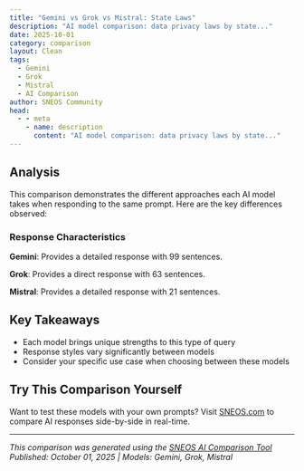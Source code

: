 ```yaml
---
title: "Gemini vs Grok vs Mistral: State Laws"
description: "AI model comparison: data privacy laws by state..."
date: 2025-10-01
category: comparison
layout: Clean
tags:
  - Gemini
  - Grok
  - Mistral
  - AI Comparison
author: SNEOS Community
head:
  - - meta
    - name: description
      content: "AI model comparison: data privacy laws by state..."
---
```


<ChatComparison
  title="Gemini vs Grok vs Mistral: State Laws"
  prompt="data privacy laws by state"
  :responses='{
    "Gemini": "Okay, let\u0027s break down data privacy laws by state in the US. This is a dynamic area, so I\u0027ll give you the landscape as of now (October 2024) and point you to resources for the most up-to-date information.\n\n**Key Concepts to Understand:**\n\n*   **Consumer Data Privacy Laws:** These laws generally give individuals rights regarding their personal information that businesses collect, use, and sell. These rights often include the right to access, correct, delete, and opt-out of the sale of their data.\n*   **Comprehensive Privacy Laws:** These are broader laws that establish a general framework for data privacy.\n*   **Sector-Specific Laws:**  These laws focus on specific types of data or industries (e.g., medical information (HIPAA), financial information (GLBA), student data (FERPA)).\n*   **Data Breach Notification Laws:** Every state has a law requiring businesses to notify individuals if their personal information is compromised in a data breach.  These laws vary in their specifics (e.g., definition of personal information, notification timelines).\n*   **\u0022Sale\u0022 of Data:**  Many of the new privacy laws focus on the \u0022sale\u0022 of personal information.  The definition of \u0022sale\u0022 can be broad and may include sharing data for monetary *or other valuable consideration*. This is a key point to consider.\n*   **Enforcement:**  State Attorneys General (AGs) are typically responsible for enforcing these laws.  Some laws also create a private right of action, allowing individuals to sue businesses directly for violations.\n\n**States with Comprehensive Consumer Data Privacy Laws:**\n\nThese states have passed laws that are similar in concept to the California Consumer Privacy Act (CCPA) and the EU\u0027s General Data Protection Regulation (GDPR).  However, there are important differences between each state\u0027s law.\n\n*   **California (CCPA/CPRA):**\n    *   **Law:** California Consumer Privacy Act (CCPA), amended by the California Privacy Rights Act (CPRA). The CPRA created the California Privacy Protection Agency (CPPA).\n    *   **Effective Date:** CCPA: January 1, 2020; CPRA: January 1, 2023 (with enforcement beginning July 1, 2023).\n    *   **Key Rights:** Right to know what personal information is collected, right to delete personal information, right to correct inaccurate personal information, right to opt-out of the sale or sharing of personal information, right to limit the use of sensitive personal information, and right to non-discrimination for exercising these rights.\n    *   **Thresholds:** Applies to businesses that do business in California and meet *one* of the following thresholds:\n        *   Annual gross revenues of over $25 million;\n        *   Annually buys, sells, or shares the personal information of 100,000 or more California residents or households; *or*\n        *   Derives 50% or more of its annual revenue from selling or sharing California residents\u0027 personal information.\n\n*   **Virginia (VCDPA):**\n    *   **Law:** Virginia Consumer Data Protection Act (VCDPA)\n    *   **Effective Date:** January 1, 2023\n    *   **Key Rights:** Right to access, right to correct, right to delete, right to obtain a copy of their data, and the right to opt-out of the processing of their personal data for targeted advertising, the sale of personal data, or profiling in furtherance of decisions that produce legal or similarly significant effects.\n    *   **Thresholds:** Applies to businesses that conduct business in Virginia or target Virginia residents and that, during a calendar year:\n        *   Control or process personal data of at least 100,000 Virginia residents; *or*\n        *   Control or process personal data of at least 25,000 Virginia residents and derive over 50% of gross revenue from the sale of personal data.\n\n*   **Colorado (CPA):**\n    *   **Law:** Colorado Privacy Act (CPA)\n    *   **Effective Date:** July 1, 2023\n    *   **Key Rights:** Similar to Virginia, including rights to access, correct, delete, data portability, and opt-out of processing for targeted advertising, sale, or profiling.  Colorado\u0027s law is considered more consumer-friendly than Virginia\u0027s.\n    *   **Thresholds:** Applies to businesses that conduct business in Colorado or target Colorado residents and that:\n        *   Control or process the personal data of 100,000 or more consumers per calendar year; *or*\n        *   Derive revenue or receive a discount on the price of goods or services from the sale of personal data and process or control the personal data of 25,000 or more consumers.\n\n*   **Utah (UCPA):**\n    *   **Law:** Utah Consumer Privacy Act (UCPA)\n    *   **Effective Date:** December 31, 2023\n    *   **Key Rights:**  More business-friendly than other state laws.  Provides rights to access and delete personal data and to opt-out of targeted advertising and sales of personal data.  No right to correction.\n    *   **Thresholds:** Applies to businesses that:\n        *   Have annual revenue of $25,000,000 or more; *and*\n        *   Control or process the personal data of 100,000 or more Utah residents; *or*\n        *   Derive over 50% of gross revenue from the sale of personal data and control or process the personal data of 25,000 or more Utah residents.\n\n*   **Connecticut (CTDPA):**\n    *   **Law:** Connecticut Data Privacy Act (CTDPA)\n    *   **Effective Date:** July 1, 2023\n    *   **Key Rights:**  Similar to Virginia and Colorado: Right to access, correct, delete, data portability, and opt-out of targeted advertising, sale, or profiling.\n    *   **Thresholds:**  Applies to businesses that conduct business in Connecticut or target Connecticut residents and that, during a calendar year:\n        *   Control or process the personal data of 100,000 or more Connecticut residents, *excluding* data controlled or processed solely for the purpose of completing a payment transaction; *or*\n        *   Control or process the personal data of 25,000 or more Connecticut residents and derive more than 25% of gross revenue from the sale of personal data.\n\n*   **Iowa (ICPA):**\n    *   **Law:** Iowa Consumer Data Protection Act (ICPA)\n    *   **Effective Date:** January 1, 2025\n    *   **Key Rights:** Rights to access, delete, and opt out of the sale of personal data and targeted advertising.\n     *   **Thresholds:** Does not specify any thresholds\n*   **Indiana (ICPA):**\n    *   **Law:** Indiana Consumer Data Protection Act (ICPA)\n    *   **Effective Date:** January 1, 2026\n    *   **Key Rights:** Rights to access, correct, delete, data portability, and opt out of the sale of personal data and targeted advertising.\n     *   **Thresholds:** Does not specify any thresholds\n\n*   **Tennessee (TIPA):**\n    *   **Law:** Tennessee Information Protection Act (TIPA)\n    *   **Effective Date:** July 1, 2025\n    *   **Key Rights:** Rights to access, correct, delete, data portability, and opt out of the sale of personal data and targeted advertising.\n     *   **Thresholds:**\n        *   Conducts business in Tennessee or produces products or services that are intentionally targeted to residents of Tennessee; and\n        *   During a calendar year, exceeds $25,000,000 in gross annual revenue; and\n        *   During a calendar year, controls or processes personal information of not less than 175,000 consumers; or\n        *   During a calendar year, controls or processes personal information of not less than 25,000 consumers and derives more than 50% of gross revenue from the sale of personal information.\n*  **Montana (MCPA)**\n    *   **Law:** Montana Consumer Data Privacy Act (MCPA)\n    *   **Effective Date:** October 1, 2024\n    *   **Key Rights:** Rights to access, correct, delete, data portability, and opt out of the sale of personal data and targeted advertising.\n     *   **Thresholds:** Applies to businesses that conduct business in Montana or target Montana residents and that, during a calendar year:\n        *   Control or process personal data of at least 50,000 Montana residents; or\n        *   Control or process personal data of at least 25,000 Montana residents and derive over 25% of gross revenue from the sale of personal data.\n*   **Oregon (OCPA):**\n    *   **Law:** Oregon Consumer Privacy Act (OCPA)\n    *   **Effective Date:** July 1, 2024\n    *   **Key Rights:** Rights to access, correct, delete, data portability, and opt out of the sale of personal data and targeted advertising.\n     *   **Thresholds:** N/A\n\n*   **Texas (TDPSA):**\n    *   **Law:** Texas Data Privacy and Security Act (TDPSA)\n    *   **Effective Date:** July 1, 2024\n    *   **Key Rights:** Rights to access, correct, delete, data portability, and opt out of the sale of personal data and targeted advertising.\n    *   **Thresholds:**\n      *   Conducts business in this state or produces a product or service consumed by residents of this state;\n      *   Processes or engages in processing personal data; and\n      *   Is not a small business as defined by the United States Small Business Administration.\n\n*   **Delaware (DDPA):**\n    *   **Law:** Delaware Personal Data Privacy Act (DPDPA)\n    *   **Effective Date:** January 1, 2025\n    *   **Key Rights:** Rights to access, correct, delete, data portability, and opt out of the sale of personal data and targeted advertising.\n     *   **Thresholds:**\n        *   During the calendar year, controlled or processed the personal data of not less than 35,000 consumers who are residents of Delaware; or\n        *   During the calendar year, controlled or processed the personal data of not less than 10,000 consumers who are residents of Delaware and derived more than 20% of its gross revenue from the sale of personal data.\n\n**Important Considerations about these State Laws:**\n\n*   **Definitions:** The definitions of key terms like \u0022personal information,\u0022 \u0022sale,\u0022 \u0022consumer,\u0022 and \u0022targeted advertising\u0022 can vary significantly between state laws.  Understanding these definitions is crucial for compliance.\n*   **Exemptions:**  Many laws have exemptions for certain types of data (e.g., HIPAA-protected health information, FCRA-regulated data) and certain types of entities (e.g., non-profits, higher education institutions).\n*   **Controller vs. Processor:**  Most laws distinguish between data \u0022controllers\u0022 (who determine the purpose and means of processing personal data) and data \u0022processors\u0022 (who process data on behalf of the controller).  Obligations differ for each.\n*   **Universal Opt-Out Mechanisms:**  Some states are moving towards requiring businesses to recognize universal opt-out mechanisms (e.g., Global Privacy Control (GPC) signals) that allow users to automatically signal their opt-out preferences.\n*   **Rulemaking:**  The CPPA in California and other state agencies are actively engaged in rulemaking to provide more specific guidance on how to comply with these laws.  Keep an eye on these developments.\n\n**States with Other Data Privacy Laws:**\n\n*   **Massachusetts:** Has a strong data security law (M.G.L. c. 93H) that requires businesses to implement reasonable security measures to protect personal information.\n*   **Nevada:** Has a law (SB 220) that allows consumers to opt-out of the sale of their personal information, but it\u0027s narrower than the CCPA.\n*   **Many Other States:** Have laws related to specific types of data (e.g., student data, biometric data, genetic information) or specific industries.\n\n**States without Comprehensive Laws (As of October 2024):**\n\nMany states are considering or have considered comprehensive data privacy legislation. The landscape is constantly changing. States that have introduced bills but have not yet passed them include Pennsylvania, New York, and more. It is important to continue to check for updates as these laws can change quickly.\n\n**Where to Find Up-to-Date Information:**\n\n*   **State Attorney General Websites:**  AG websites are the official source for information on data privacy laws in their respective states.\n*   **State Legislative Websites:** Track pending legislation in each state.\n*   **International Association of Privacy Professionals (IAPP):** The IAPP is a leading resource for privacy professionals and provides comprehensive information on data privacy laws worldwide.\n*   **National Conference of State Legislatures (NCSL):**  NCSL tracks data privacy legislation across the states.\n*   **Privacy Law Firms and Consultancies:** Many law firms and consulting firms specialize in data privacy and can provide expert guidance.\n\n**General Recommendations for Businesses:**\n\n1.  **Data Inventory and Mapping:** Understand what personal information you collect, where you store it, how you use it, and with whom you share it.\n2.  **Privacy Policy Updates:** Review and update your privacy policy to reflect the requirements of applicable state laws.\n3.  **Consumer Rights Procedures:** Establish procedures for responding to consumer requests to access, correct, delete, or opt-out of the sale of their personal information.\n4.  **Data Security:** Implement reasonable security measures to protect personal information from unauthorized access, use, or disclosure.\n5.  **Vendor Management:** Review your contracts with vendors to ensure they are also compliant with applicable data privacy laws.\n6.  **Training:** Train your employees on data privacy requirements.\n7.  **Stay Informed:**  Data privacy laws are constantly evolving.  Stay up-to-date on the latest developments.\n8.  **Consider a Privacy Framework:** Adopt a privacy framework, such as the NIST Privacy Framework or ISO 27701, to help you manage your data privacy risks.\n\n**Disclaimer:** I am an AI chatbot and cannot provide legal advice. This information is for general informational purposes only and should not be considered a substitute for advice from a qualified legal professional. You should consult with an attorney to determine how data privacy laws apply to your specific business and to ensure compliance.\n",
    "Grok": "Data privacy laws in the United States are not uniform across the country, as there is no comprehensive federal data privacy law. Instead, privacy regulations are primarily handled at the state level, with some states having more robust laws than others. Below is an overview of notable state-specific data privacy laws as of October 2023. Keep in mind that laws and regulations can change, so it\u0027s important to consult the most current legal resources or an attorney for up-to-date information.\n\n---\n\n### **1. California**\n- **California Consumer Privacy Act (CCPA)** (Effective January 1, 2020)\n  - One of the most comprehensive data privacy laws in the U.S.\n  - Applies to businesses that collect personal information from California residents and meet certain revenue or data collection thresholds (e.g., annual gross revenue over $25 million or handling data of 50,000\u002B consumers).\n  - Grants consumers rights to know what data is collected, request deletion, opt-out of data sales, and non-discrimination for exercising their rights.\n  - Enforced by the California Attorney General.\n- **California Privacy Rights Act (CPRA)** (Effective January 1, 2023)\n  - An amendment to the CCPA, often referred to as \u0022CCPA 2.0.\u0022\n  - Strengthens consumer rights, adds protections for sensitive personal information, and establishes the California Privacy Protection Agency (CPPA) for enforcement.\n  - Introduces data minimization principles and limits on data sharing.\n\n---\n\n### **2. Virginia**\n- **Virginia Consumer Data Protection Act (VCDPA)** (Effective January 1, 2023)\n  - Applies to businesses that control or process personal data of at least 100,000 Virginia residents annually or derive over 50% of revenue from selling personal data.\n  - Grants consumers rights to access, correct, delete, and opt-out of data processing for targeted advertising or profiling.\n  - Requires businesses to conduct data protection assessments for certain processing activities.\n\n---\n\n### **3. Colorado**\n- **Colorado Privacy Act (CPA)** (Effective July 1, 2023)\n  - Similar to the Virginia law, it applies to businesses processing data of 100,000\u002B Colorado residents annually or deriving revenue from selling personal data.\n  - Provides rights to access, correct, delete, and opt-out of targeted advertising, profiling, or data sales.\n  - Emphasizes data minimization and requires data protection assessments for high-risk processing.\n\n---\n\n### **4. Connecticut**\n- **Connecticut Data Privacy Act (CTDPA)** (Effective July 1, 2023)\n  - Applies to businesses processing data of 100,000\u002B Connecticut residents or deriving significant revenue from data sales.\n  - Grants rights to access, correct, delete, and opt-out of data processing for advertising or sales.\n  - Includes provisions for data security and risk assessments.\n\n---\n\n### **5. Utah**\n- **Utah Consumer Privacy Act (UCPA)** (Effective December 31, 2023)\n  - Applies to businesses with annual revenue over $25 million and processing data of 100,000\u002B Utah residents or deriving significant revenue from data sales.\n  - Grants rights to access, delete, and opt-out of targeted advertising or data sales.\n  - Does not require data protection assessments, unlike other state laws.\n\n---\n\n### **6. Other States with Pending or Emerging Laws**\nSeveral other states have introduced or passed data privacy legislation that may take effect in the coming years:\n- **Iowa**: Iowa Consumer Data Protection Act (ICDPA) (Effective January 1, 2025).\n- **Indiana**: Indiana Consumer Data Protection Act (Effective January 1, 2026).\n- **Tennessee**: Tennessee Information Protection Act (Effective July 1, 2025).\n- **Montana**: Montana Consumer Data Privacy Act (Effective October 1, 2024).\n- **Delaware**: Delaware Personal Data Privacy Act (Effective January 1, 2025).\n- **Texas**: Texas Data Privacy and Security Act (Effective July 1, 2024).\n- **Oregon**: Oregon Consumer Privacy Act (Effective July 1, 2024).\n- Many other states (e.g., Florida, New Jersey, New Hampshire) have proposed bills under consideration.\n\n---\n\n### **Sector-Specific and Federal Laws with State Implications**\nWhile there is no comprehensive federal data privacy law, certain federal regulations and guidelines impact state-level privacy:\n- **Health Insurance Portability and Accountability Act (HIPAA)**: Protects health information nationwide, with state laws often aligning or adding to these protections.\n- **Gramm-Leach-Bliley Act (GLBA)**: Requires financial institutions to protect consumer data, with state-level enforcement.\n- **Children\u2019s Online Privacy Protection Act (COPPA)**: Protects children\u2019s data and applies uniformly across states.\n- Some states, like **New York**, have specific laws for financial data privacy (e.g., NYDFS Cybersecurity Regulation for financial institutions).\n\n---\n\n### **Key Trends and Differences Across States**\n- **Scope and Applicability**: Laws vary in terms of who they apply to, often based on revenue thresholds or the number of residents\u2019 data processed.\n- **Consumer Rights**: Most state laws grant rights to access, delete, and opt-out, but the specifics (e.g., opt-in vs. opt-out for data sales) differ.\n- **Enforcement**: Some states (e.g., California) allow for private right of action in limited cases (like data breaches under CCPA), while others rely solely on state attorneys general for enforcement.\n- **Data Protection Assessments**: States like Virginia, Colorado, and Connecticut require assessments for high-risk data processing, while Utah does not.\n\n---\n\n### **How to Stay Compliant**\n- **Understand Applicability**: Determine if your business meets the thresholds for each state\u2019s laws based on revenue, data volume, or geographic reach.\n- **Implement Policies**: Develop data collection, storage, and sharing policies that align with the strictest applicable law (often California\u2019s CCPA/CPRA).\n- **Monitor Legislation**: Since laws are rapidly evolving, subscribe to updates from legal resources or consult with a compliance expert.\n\nFor the most accurate and current information, refer to state government websites or legal resources like the International Association of Privacy Professionals (IAPP) or the National Conference of State Legislatures (NCSL). Would you like detailed information on a specific state or law?",
    "Mistral": "Data privacy laws in the United States vary significantly by state. Here is an overview of some key data privacy laws in various states as of my last update in October 2023:\n\n### California\n- **California Consumer Privacy Act (CCPA)**: Enacted in 2018, the CCPA provides consumers with the right to know what personal information is being collected about them, whether their personal information is sold or disclosed and to whom, the right to say no to the sale of personal information, the right to access their personal information, and the right to equal service and price, even if they exercise their privacy rights.\n- **California Privacy Rights Act (CPRA)**: Passed in 2020, the CPRA expands upon the CCPA by creating the California Privacy Protection Agency, adding new consumer rights, and imposing additional obligations on businesses.\n\n### Colorado\n- **Colorado Privacy Act (CPA)**: Effective July 1, 2023, the CPA provides consumers with rights similar to those in the CCPA, including the right to opt out of the sale of personal data, the right to access and correct personal data, and the right to data portability.\n\n### Connecticut\n- **Connecticut Data Privacy Act (CTDPA)**: Effective July 1, 2023, the CTDPA provides consumers with the right to access, correct, and delete their personal data, as well as the right to opt out of the sale of personal data and targeted advertising.\n\n### Virginia\n- **Virginia Consumer Data Protection Act (VCDPA)**: Effective January 1, 2023, the VCDPA provides consumers with the right to access, correct, and delete their personal data, as well as the right to opt out of the sale of personal data and targeted advertising.\n\n### Utah\n- **Utah Consumer Privacy Act (UCPA)**: Effective December 31, 2023, the UCPA provides consumers with the right to access, correct, and delete their personal data, as well as the right to opt out of the sale of personal data and targeted advertising.\n\n### Nevada\n- **Nevada Privacy Law (SB 220)**: Effective October 1, 2019, this law allows consumers to opt out of the sale of their personal information. It applies to operators of websites or online services that collect and maintain covered information from consumers who reside in Nevada and purposefully direct their activities toward Nevada.\n\n### Illinois\n- **Biometric Information Privacy Act (BIPA)**: Enacted in 2008, BIPA regulates the collection, use, and storage of biometric information such as fingerprints, retina scans, and facial recognition data. It requires informed consent and imposes strict data security requirements.\n\n### New York\n- **Stop Hacks and Improve Electronic Data Security Act (SHIELD Act)**: Effective March 21, 2020, the SHIELD Act requires businesses to implement reasonable safeguards to protect the security, confidentiality, and integrity of private information. It also expands the definition of private information and broadens the notification requirements for data breaches.\n\n### Massachusetts\n- **Massachusetts Data Protection Law (201 CMR 17.00)**: Effective March 1, 2010, this law requires businesses to implement a comprehensive information security program to protect personal information. It also mandates specific security measures, such as encryption and secure authentication.\n\n### Washington\n- **Washington Privacy Act**: As of my last update, Washington has proposed but not yet enacted a comprehensive privacy law. The proposed legislation would provide consumers with rights similar to those in the CCPA and CPRA.\n\n### Other States\nSeveral other states have proposed or are in the process of enacting data privacy laws. It\u0027s important to stay updated on the latest developments, as the landscape of data privacy legislation is continually evolving.\n\nFor the most current and detailed information, it is advisable to consult legal resources or a legal professional specializing in data privacy law."
  }'
  published-date="19:08"
/>

## Analysis

This comparison demonstrates the different approaches each AI model takes when responding to the same prompt. Here are the key differences observed:

### Response Characteristics

**Gemini**: Provides a detailed response with 99 sentences. 

**Grok**: Provides a direct response with 63 sentences. 

**Mistral**: Provides a detailed response with 21 sentences. 

## Key Takeaways

- Each model brings unique strengths to this type of query
- Response styles vary significantly between models
- Consider your specific use case when choosing between these models

## Try This Comparison Yourself

Want to test these models with your own prompts? Visit [SNEOS.com](https://sneos.com) to compare AI responses side-by-side in real-time.

---

*This comparison was generated using the [SNEOS AI Comparison Tool](https://sneos.com)*
*Published: October 01, 2025 | Models: Gemini, Grok, Mistral*
